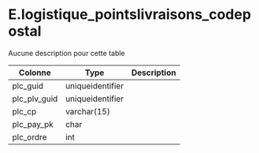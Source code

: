 # E.logistique_pointslivraisons_codepostal

Aucune description pour cette table

Colonne|Type|Description
---|---|---
plc_guid|uniqueidentifier|
plc_plv_guid|uniqueidentifier|
plc_cp|varchar(15)|
plc_pay_pk|char|
plc_ordre|int|
